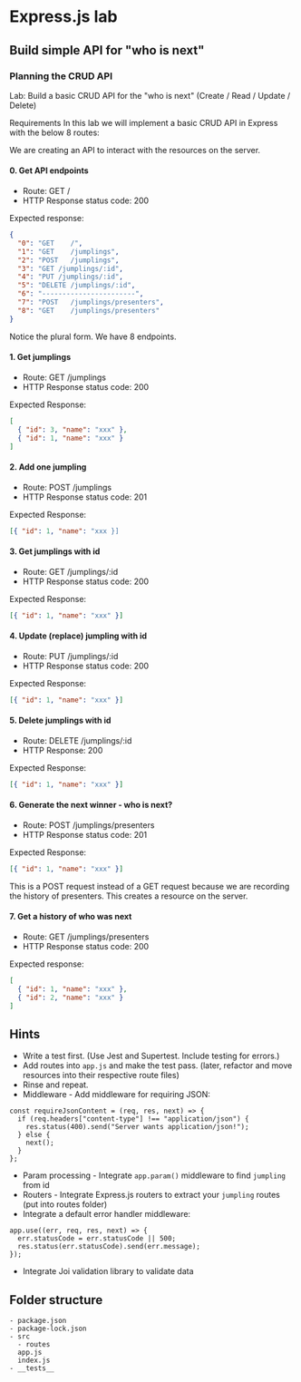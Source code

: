# Express.js lab

## Build simple API for "who is next"

### Planning the CRUD API

Lab: Build a basic CRUD API for the "who is next" (Create / Read / Update / Delete)

Requirements
In this lab we will implement a basic CRUD API in Express with the below 8 routes:

We are creating an API to interact with the resources on the server.

#### 0. Get API endpoints

- Route: GET /
- HTTP Response status code: 200

Expected response:

```json
{
  "0": "GET    /",
  "1": "GET    /jumplings",
  "2": "POST   /jumplings",
  "3": "GET /jumplings/:id",
  "4": "PUT /jumplings/:id",
  "5": "DELETE /jumplings/:id",
  "6": "-----------------------",
  "7": "POST   /jumplings/presenters",
  "8": "GET    /jumplings/presenters"
}
```

Notice the plural form. We have 8 endpoints.

#### 1. Get jumplings

- Route: GET /jumplings
- HTTP Response status code: 200

Expected Response:

```json
[
  { "id": 3, "name": "xxx" },
  { "id": 1, "name": "xxx" }
]
```

#### 2. Add one jumpling

- Route: POST /jumplings
- HTTP Response status code: 201

Expected Response:

```json
[{ "id": 1, "name": "xxx }]
```

#### 3. Get jumplings with id

- Route: GET /jumplings/:id
- HTTP Response status code: 200

Expected Response:

```json
[{ "id": 1, "name": "xxx" }]
```

#### 4. Update (replace) jumpling with id

- Route: PUT /jumplings/:id
- HTTP Response status code: 200

Expected Response:

```json
[{ "id": 1, "name": "xxx" }]
```

#### 5. Delete jumplings with id

- Route: DELETE /jumplings/:id
- HTTP Response: 200

Expected Response:

```json
[{ "id": 1, "name": "xxx" }]
```

#### 6. Generate the next winner - who is next?

- Route: POST /jumplings/presenters
- HTTP Response status code: 201

Expected Response:

```json
[{ "id": 1, "name": "xxx" }]
```

This is a POST request instead of a GET request because we are recording the history of presenters. This creates a resource on the server.

#### 7. Get a history of who was next

- Route: GET /jumplings/presenters
- HTTP Response status code: 200

Expected response:

```json
[
  { "id": 1, "name": "xxx" },
  { "id": 2, "name": "xxx" }
]
```

## Hints

- Write a test first. (Use Jest and Supertest. Include testing for errors.)
- Add routes into `app.js` and make the test pass. (later, refactor and move resources into their respective route files)
- Rinse and repeat.
- Middleware - Add middleware for requiring JSON:

```
const requireJsonContent = (req, res, next) => {
  if (req.headers["content-type"] !== "application/json") {
    res.status(400).send("Server wants application/json!");
  } else {
    next();
  }
};
```

- Param processing - Integrate `app.param()` middleware to find `jumpling` from id
- Routers - Integrate Express.js routers to extract your `jumpling` routes (put into routes folder)
- Integrate a default error handler middleware:

```
app.use((err, req, res, next) => {
  err.statusCode = err.statusCode || 500;
  res.status(err.statusCode).send(err.message);
});
```

- Integrate Joi validation library to validate data

## Folder structure

```
- package.json
- package-lock.json
- src
  - routes
  app.js
  index.js
- __tests__
```
